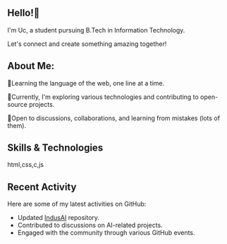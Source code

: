 

<!--
**UC2255/UC2255** is a ✨ _special_ ✨ repository because its `README.md` (this file) appears on your GitHub profile.

Here are some ideas to get you started:

- 🔭 I’m currently working on ...
- 🌱 I’m currently learning ...
- 👯 I’m looking to collaborate on ...
- 🤔 I’m looking for help with ...
- 💬 Ask me about ...
- 📫 How to reach me: ...
- 😄 Pronouns: ...
- ⚡ Fun fact: ...
-->
## Hello!🤗

I'm Uc, a student pursuing B.Tech in Information Technology.

Let's connect and create something amazing together!

## About Me:

📌Learning the language of the web, one line at a time.

📌Currently, I'm exploring various technologies and contributing to open-source projects. 

📌Open to discussions, collaborations, and learning from mistakes (lots of them).  


## Skills & Technologies

html,css,c,js

## Recent Activity

Here are some of my latest activities on GitHub:
- Updated [IndusAI](https://github.com/UC2255/IndusAI) repository.  
- Contributed to discussions on AI-related projects.  
- Engaged with the community through various GitHub events.
